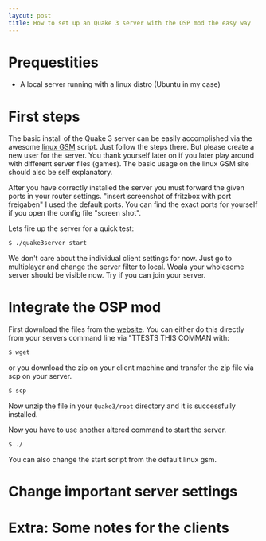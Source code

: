 ```yaml
---
layout: post
title: How to set up an Quake 3 server with the OSP mod the easy way
---
```


# Prequestities
- A local server running with a linux distro (Ubuntu in my case)

# First steps
The basic install of the Quake 3 server can be easily accomplished via the awesome [linux GSM](https://linuxgsm.com/servers/q3server/) script. Just follow the steps there. But please create a new user for the server. You thank yourself later on if you later play around with different server files (games). The basic usage on the linux GSM site should also be self explanatory.

After you have correctly installed the server you must forward the given ports in your router settings. "insert screenshot of fritzbox with port freigaben" I used the default ports. You can find the exact ports for yourself if you open the config file "screen shot".

Lets fire up the server for a quick test:
```bash
$ ./quake3server start
```
We don't care about the individual client settings for now. Just go to multiplayer and change the server filter to local. Woala your wholesome server should be visible now. Try if you can join your server.

# Integrate the OSP mod
First download the files from the [website](https://www.orangesmoothie.org/download.html). You can either do this directly from your servers command line via "TTESTS THIS COMMAN with:
```bash
$ wget
```
or you download the zip on your client machine and transfer the zip file via scp on your server.
```bash
$ scp 
```
Now unzip the file in your `Quake3/root` directory and it is successfully installed.

Now you have to use another altered command to start the server.
```bash
$ ./
```
You can also change the start script from the default linux gsm.

# Change important server settings
# Extra: Some notes for the clients 